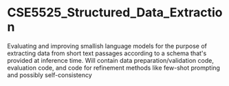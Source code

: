 # CSE5525_Structured_Data_Extraction
Evaluating and improving smallish language models for the purpose of extracting data from short text passages according to a schema that's provided at inference time. Will contain data preparation/validation code, evaluation code, and code for refinement methods like few-shot prompting and possibly self-consistency
